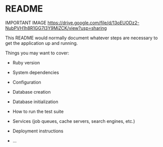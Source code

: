 # README

IMPORTANT IMAGE
https://drive.google.com/file/d/13oEUODz2-NubPVH1h8R1GG7I3Y9MiZCK/view?usp=sharing

This README would normally document whatever steps are necessary to get the
application up and running.

Things you may want to cover:

* Ruby version

* System dependencies

* Configuration

* Database creation

* Database initialization

* How to run the test suite

* Services (job queues, cache servers, search engines, etc.)

* Deployment instructions

* ...
